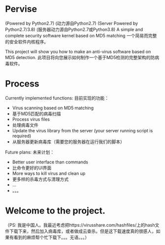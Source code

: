 # Pervise
(Powered by Python2.7)
(动力源自Python2.7)
(Server Powered by Python2.7/3.8)
(服务器动力源自Python2.7或Python3.8)
A simple and complete security software kernel based on MD5 matching
一个简易而完整的安全软件内核程序。

This project will show you how to make an anti-virus software based on MD5 detection.
此项目将向您展示如何制作一个基于MD5检测的完整架构的防病毒软件。

# Process
Currently implemented functions:
目前实现的功能：

  - Virus scanning based on MD5 matching
  - 基于MD5匹配的病毒扫描
  - Process virus files
  - 处理病毒文件
  - Update the virus library from the server (your server running script is required)
  - 从服务器更新病毒库（需要您的服务器在运行我们的脚本）
  
 Future plans:
 未来计划：
  - Better user interface than commands
  - 比命令更好的UI界面
  - More ways to kill virus and clean up
  - 更多样的杀毒方式与清理方式
  - ...
  - 。。。
  
 # Welcome to the project.
 
 （PS: 我是中国人。我最近考虑把https://virusshare.com/hashfiles/上的hash文件下载下来，然后加入病毒库，或者做成云查杀。但是这下载速度真的很感人，如果有看到的麻烦帮个忙下载下。。。无语。。。）
 
 
